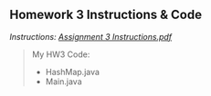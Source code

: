 ## Homework 3 Instructions & Code

*Instructions: [Assignment 3 Instructions.pdf](https://github.com/odnaiviv/CSC2720/blob/main/Homeworks/Assignment%203/Assignment%203%20Instructions.pdf)*

>My HW3 Code: 
>* HashMap.java
>* Main.java
